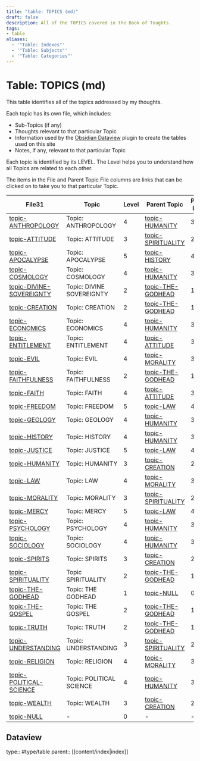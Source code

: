 ```yaml
---
title: "table: TOPICS (md)"
draft: false
description: All of the TOPICS covered in the Book of Toughts.
tags:
- table
aliases:
  - '"Table: Indexes"'
  - '"Table: Subjects"'
  - '"Table: Categories"'
---
```

# Table: TOPICS (md)
This table identifies all of the topics addressed by my thoughts.

Each topic has its own file, which includes:
- Sub-Topics (if any)
- Thoughts relevant to that particular Topic
- Information used by the [Obsidian Dataview](https://blacksmithgu.github.io/obsidian-dataview/) plugin to create the tables used on this site
- Notes, if any, relevant to that particular Topic

Each topic is identified by its LEVEL. The Level helps you to understand how all Topics are related to each other.

The items in the File and Parent Topic File columns are links that can be clicked on to take you to that particular Topic.

|File31|Topic|Level|Parent Topic|Parent Level|
|---|---|---|---|---|
|[topic-ANTHROPOLOGY](/TOPICS/topic-ANTHROPOLOGY.md)|Topic: ANTHROPOLOGY|4|[topic-HUMANITY](/TOPICS/topic-HUMANITY.md)|3|
|[topic-ATTITUDE](/TOPICS/topic-ATTITUDE.md)|Topic: ATTITUDE|3|[topic-SPIRITUALITY](/TOPICS/topic-SPIRITUALITY.md)|2|
|[topic-APOCALYPSE](/TOPICS/topic-APOCALYPSE.md)|Topic: APOCALYPSE|5|[topic-HISTORY](/TOPICS/topic-HISTORY.md)|4|
|[topic-COSMOLOGY](/TOPICS/topic-COSMOLOGY.md)|Topic: COSMOLOGY|4|[topic-HUMANITY](/TOPICS/topic-HUMANITY.md)|3|
|[topic-DIVINE-SOVEREIGNTY](/TOPICS/topic-DIVINE-SOVEREIGNTY.md)|Topic: DIVINE SOVEREIGNTY|2|[topic-THE-GODHEAD](/TOPICS/topic-THE-GODHEAD.md)|1|
|[topic-CREATION](/TOPICS/topic-CREATION.md)|Topic: CREATION|2|[topic-THE-GODHEAD](/TOPICS/topic-THE-GODHEAD.md)|1|
|[topic-ECONOMICS](/TOPICS/topic-ECONOMICS.md)|Topic: ECONOMICS|4|[topic-HUMANITY](/TOPICS/topic-HUMANITY.md)|3|
|[topic-ENTITLEMENT](/TOPICS/topic-ENTITLEMENT.md)|Topic: ENTITLEMENT|4|[topic-ATTITUDE](/TOPICS/topic-ATTITUDE.md)|3|
|[topic-EVIL](/TOPICS/topic-EVIL.md)|Topic: EVIL|4|[topic-MORALITY](/TOPICS/topic-MORALITY.md)|3|
|[topic-FAITHFULNESS](/TOPICS/topic-FAITHFULNESS.md)|Topic: FAITHFULNESS|2|[topic-THE-GODHEAD](/TOPICS/topic-THE-GODHEAD.md)|1|
|[topic-FAITH](/TOPICS/topic-FAITH.md)|Topic: FAITH|4|[topic-ATTITUDE](/TOPICS/topic-ATTITUDE.md)|3|
|[topic-FREEDOM](/TOPICS/topic-FREEDOM.md)|Topic: FREEDOM|5|[topic-LAW](/TOPICS/topic-LAW.md)|4|
|[topic-GEOLOGY](/TOPICS/topic-GEOLOGY.md)|Topic: GEOLOGY|4|[topic-HUMANITY](/TOPICS/topic-HUMANITY.md)|3|
|[topic-HISTORY](/TOPICS/topic-HISTORY.md)|Topic: HISTORY|4|[topic-HUMANITY](/TOPICS/topic-HUMANITY.md)|3|
|[topic-JUSTICE](/TOPICS/topic-JUSTICE.md)|Topic: JUSTICE|5|[topic-LAW](/TOPICS/topic-LAW.md)|4|
|[topic-HUMANITY](/TOPICS/topic-HUMANITY.md)|Topic: HUMANITY|3|[topic-CREATION](/TOPICS/topic-CREATION.md)|2|
|[topic-LAW](/TOPICS/topic-LAW.md)|Topic: LAW|4|[topic-MORALITY](/TOPICS/topic-MORALITY.md)|3|
|[topic-MORALITY](/TOPICS/topic-MORALITY.md)|Topic: MORALITY|3|[topic-SPIRITUALITY](/TOPICS/topic-SPIRITUALITY.md)|2|
|[topic-MERCY](/TOPICS/topic-MERCY.md)|Topic: MERCY|5|[topic-LAW](/TOPICS/topic-LAW.md)|4|
|[topic-PSYCHOLOGY](/TOPICS/topic-PSYCHOLOGY.md)|Topic: PSYCHOLOGY|4|[topic-HUMANITY](/TOPICS/topic-HUMANITY.md)|3|
|[topic-SOCIOLOGY](/TOPICS/topic-SOCIOLOGY.md)|Topic: SOCIOLOGY|4|[topic-HUMANITY](/TOPICS/topic-HUMANITY.md)|3|
|[topic-SPIRITS](/TOPICS/topic-SPIRITS.md)|Topic: SPIRITS|3|[topic-CREATION](/TOPICS/topic-CREATION.md)|2|
|[topic-SPIRITUALITY](/TOPICS/topic-SPIRITUALITY.md)|Topic SPIRITUALITY|2|[topic-THE-GODHEAD](/TOPICS/topic-THE-GODHEAD.md)|1|
|[topic-THE-GODHEAD](/TOPICS/topic-THE-GODHEAD.md)|Topic: THE GODHEAD|1|[topic-NULL](/TOPICS/topic-NULL.md)|0|
|[topic-THE-GOSPEL](/TOPICS/topic-THE-GOSPEL.md)|Topic: THE GOSPEL|2|[topic-THE-GODHEAD](/TOPICS/topic-THE-GODHEAD.md)|1|
|[topic-TRUTH](/TOPICS/topic-TRUTH.md)|Topic: TRUTH|2|[topic-THE-GODHEAD](/TOPICS/topic-THE-GODHEAD.md)|1|
|[topic-UNDERSTANDING](/TOPICS/topic-UNDERSTANDING.md)|Topic: UNDERSTANDING|3|[topic-SPIRITUALITY](/TOPICS/topic-SPIRITUALITY.md)|2|
|[topic-RELIGION](/TOPICS/topic-RELIGION.md)|Topic: RELIGION|4|[topic-MORALITY](/TOPICS/topic-MORALITY.md)|3|
|[topic-POLITICAL-SCIENCE](/TOPICS/topic-POLITICAL-SCIENCE.md)|Topic: POLITICAL SCIENCE|4|[topic-HUMANITY](/TOPICS/topic-HUMANITY.md)|3|
|[topic-WEALTH](/TOPICS/topic-WEALTH.md)|Topic: WEALTH|3|[topic-CREATION](/TOPICS/topic-CREATION.md)|2|
|[topic-NULL](/TOPICS/topic-NULL.md)|-|0|-|-|

## Dataview
type:: #type/table
parent:: [[content/index|index]]